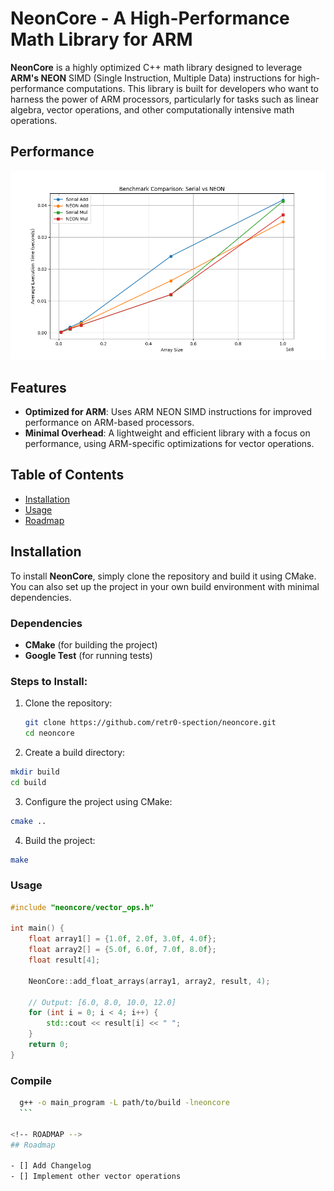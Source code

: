 # NeonCore - A High-Performance Math Library for ARM

**NeonCore** is a highly optimized C++ math library designed to leverage **ARM's NEON** SIMD (Single Instruction, Multiple Data) instructions for high-performance computations. This library is built for developers who want to harness the power of ARM processors, particularly for tasks such as linear algebra, vector operations, and other computationally intensive math operations.

## Performance

![screenshot](benchmarks/benchmark_comparison.png)


## Features

- **Optimized for ARM**: Uses ARM NEON SIMD instructions for improved performance on ARM-based processors.
- **Minimal Overhead**: A lightweight and efficient library with a focus on performance, using ARM-specific optimizations for vector operations.


## Table of Contents

- [Installation](#installation)
- [Usage](#usage)
- [Roadmap](#roadmap)

## Installation

To install **NeonCore**, simply clone the repository and build it using CMake. You can also set up the project in your own build environment with minimal dependencies.

### Dependencies

- **CMake** (for building the project)
- **Google Test** (for running tests)

### Steps to Install:

1. Clone the repository:

   ```bash
   git clone https://github.com/retr0-spection/neoncore.git
   cd neoncore
   ```
2. Create a build directory:
  ```bash
  mkdir build
  cd build
  ```
3. Configure the project using CMake:
  ```bash
  cmake ..
  ```
4.	Build the project:
  ```bash
  make
  ```
### Usage
  ```cpp
  #include "neoncore/vector_ops.h"

  int main() {
      float array1[] = {1.0f, 2.0f, 3.0f, 4.0f};
      float array2[] = {5.0f, 6.0f, 7.0f, 8.0f};
      float result[4];

      NeonCore::add_float_arrays(array1, array2, result, 4);

      // Output: [6.0, 8.0, 10.0, 12.0]
      for (int i = 0; i < 4; i++) {
          std::cout << result[i] << " ";
      }
      return 0;
  }
  ```
  ### Compile
  ```bash
    g++ -o main_program -L path/to/build -lneoncore
    ```

<!-- ROADMAP -->
## Roadmap

- [] Add Changelog
- [] Implement other vector operations
